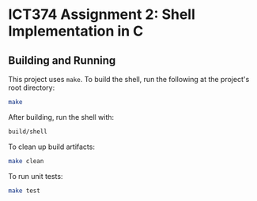 # ICT374 Assignment 2: Shell Implementation in C

## Building and Running

This project uses `make`. To build the shell, run the following at the project's root directory:

```sh
make
```

After building, run the shell with:

```sh
build/shell
```

To clean up build artifacts:

```sh
make clean
```

To run unit tests:

```sh
make test
```

